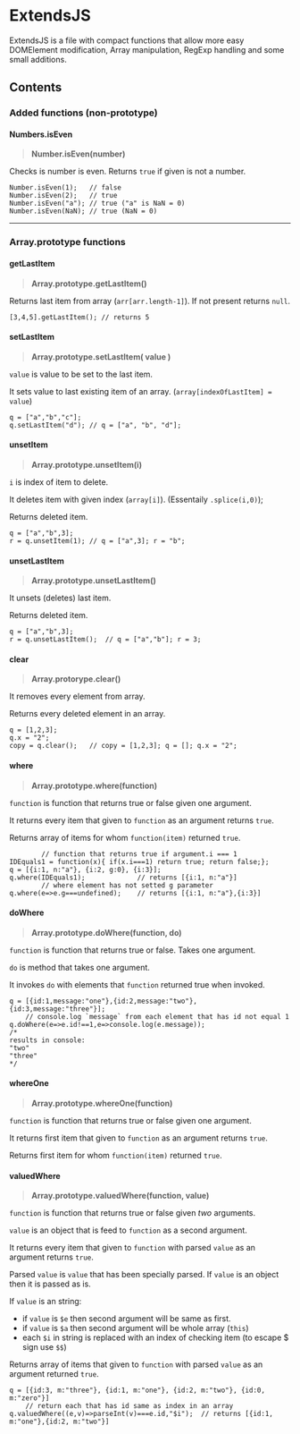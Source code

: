 # ExtendsJS

ExtendsJS is a file with compact functions that allow more easy DOMElement modification, Array manipulation, RegExp handling and some small additions.

## Contents

### Added functions (non-prototype)


#### Numbers.isEven
>__Number.isEven(number)__

Checks is number is even. Returns `true` if given is not a number.
```
Number.isEven(1); 	// false
Number.isEven(2); 	// true
Number.isEven("a"); // true ("a" is NaN = 0)
Number.isEven(NaN);	// true (NaN = 0)
```

---

### Array.prototype functions

#### getLastItem
>__Array.prototype.getLastItem()__

Returns last item from array (`arr[arr.length-1]`). If not present returns `null`.

```
[3,4,5].getLastItem(); // returns 5
```


#### setLastItem
>__Array.prototype.setLastItem( value )__

`value` is value to be set to the last item.

It sets value to last existing item of an array. (`array[indexOfLastItem] = value`)

```
q = ["a","b","c"];
q.setLastItem("d");	// q = ["a", "b", "d"];
```

#### unsetItem
>__Array.prototype.unsetItem(i)__

`i` is index of item to delete.

It deletes item with given index (`array[i]`). (Essentaily `.splice(i,0)`);

Returns deleted item.

```
q = ["a","b",3];
r = q.unsetItem(1);	// q = ["a",3]; r = "b";
```

#### unsetLastItem
>__Array.prototype.unsetLastItem()__

It unsets (deletes) last item.

Returns deleted item.

```
q = ["a","b",3];
r = q.unsetLastItem();	// q = ["a","b"]; r = 3;
```

#### clear
>__Array.protorype.clear()__

It removes every element from array.

Returns every deleted element in an array.

```
q = [1,2,3];
q.x = "2";
copy = q.clear();	// copy = [1,2,3]; q = []; q.x = "2";
```

#### where
>__Array.prototype.where(function)__

`function` is function that returns true or false given one argument.

It returns every item that given to `function` as an argument returns `true`.

Returns array of items for whom `function(item)` returned `true`.

```
		// function that returns true if argument.i === 1
IDEquals1 = function(x){ if(x.i===1) return true; return false;};
q = [{i:1, n:"a"}, {i:2, g:0}, {i:3}];
q.where(IDEquals1);				// returns [{i:1, n:"a"}]
		// where element has not setted g parameter
q.where(e=>e.g===undefined);	// returns [{i:1, n:"a"},{i:3}]
```

#### doWhere
>__Array.prototype.doWhere(function, do)__

`function` is function that returns true or false. Takes one argument.

`do` is method that takes one argument.

It invokes `do` with elements that `function` returned true when invoked.

```
q = [{id:1,message:"one"},{id:2,message:"two"},{id:3,message:"three"}];
	// console.log `message` from each element that has id not equal 1
q.doWhere(e=>e.id!==1,e=>console.log(e.message));
/*
results in console:
"two"
"three"
*/
```

#### whereOne
>__Array.prototype.whereOne(function)__

`function` is function that returns true or false given one argument.

It returns first item that given to `function` as an argument returns `true`.

Returns first item for whom `function(item)` returned `true`.

#### valuedWhere
>__Array.prototype.valuedWhere(function, value)__

`function` is function that returns true or false given _two_ arguments.

`value` is an object that is feed to `function` as a second argument.

It returns every item that given to `function` with parsed `value` as an argument returns `true`.

Parsed `value` is `value` that has been specially parsed. If `value` is an object then it is passed as is.

If `value` is an string:
- if `value` is `$e` then second argument will be same as first.
- if `value` is `$a` then second argument will be whole array (`this`)
- each `$i` in string is replaced with an index of checking item (to escape $ sign use `$$`)

Returns array of items that given to `function` with parsed `value` as an argument returned `true`.

```
q = [{id:3, m:"three"}, {id:1, m:"one"}, {id:2, m:"two"}, {id:0, m:"zero"}]
	// return each that has id same as index in an array
q.valuedWhere((e,v)=>parseInt(v)===e.id,"$i");	// returns [{id:1, m:"one"},{id:2, m:"two"}]
```